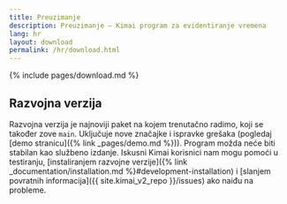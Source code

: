 ```yaml
---
title: Preuzimanje
description: Preuzimanje – Kimai program za evidentiranje vremena
lang: hr
layout: download
permalink: /hr/download.html
---
```


{% include pages/download.md %}

## Razvojna verzija

Razvojna verzija je najnoviji paket na kojem trenutačno radimo, koji se također zove `main`.
Uključuje nove značajke i ispravke grešaka (pogledaj [demo stranicu]({% link _pages/demo.md %})). Program možda neće biti stabilan kao službeno izdanje.
Iskusni Kimai korisnici nam mogu pomoći u testiranju, [instaliranjem razvojne verzije]({% link _documentation/installation.md %}#development-installation)
i [slanjem povratnih informacija]({{ site.kimai_v2_repo }}/issues) ako naiđu na probleme.
